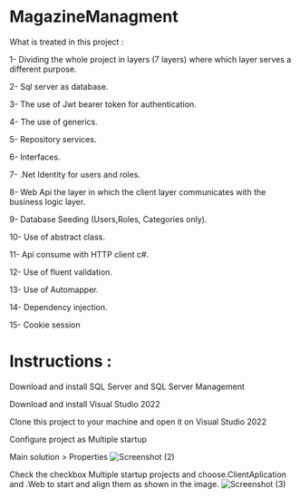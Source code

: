 # MagazineManagment

 What is treated in this project :

1- Dividing the whole project in layers (7 layers) where which layer serves a different purpose.

2- Sql server as database.

3- The use of Jwt bearer token for authentication. 

4- The use of generics.

5- Repository services.

6- Interfaces.

7- .Net Identity for users and roles.

8- Web Api the layer in which the client layer communicates with the business logic layer.

9- Database Seeding (Users,Roles, Categories only).

10- Use of abstract class.

11- Api consume  with HTTP client c#.

12- Use of fluent validation.

13- Use of Automapper.

14- Dependency injection.

15- Cookie session

# Instructions : 

Download and install SQL Server and SQL Server Management

Download and install Visual Studio 2022

Clone this project to your machine and open it on Visual Studio 2022

Configure project as Multiple startup 

Main solution > Properties
![Screenshot (2)](https://user-images.githubusercontent.com/88836204/202848727-9d86e63c-5114-42bb-b4f4-7e39fe2990cc.png)

Check the checkbox Multiple startup projects and choose.ClientAplication and .Web to start and align them as shown in the image.
![Screenshot (3)](https://user-images.githubusercontent.com/88836204/202848787-0b22862e-29c3-4a20-8af3-0493517ad626.png)

